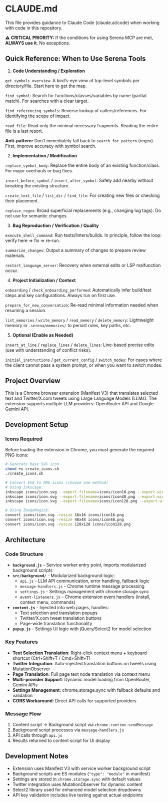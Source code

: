 # CLAUDE.md

This file provides guidance to Claude Code (claude.ai/code) when working with code in this repository.

⚠️ **CRITICAL PRIORITY:**
If the conditions for using Serena MCP are met, **ALWAYS use it**.
No exceptions.
## Quick Reference: When to Use Serena Tools

1. **Code Understanding / Exploration**

`get_symbols_overview`: A bird’s-eye view of top-level symbols per directory/file. Start here to get the map.

`find_symbol`: Search for functions/classes/variables by name (partial match). For searches with a clear target.

`find_referencing_symbols`: Reverse lookup of callers/references. For identifying the scope of impact.

`read_file`: Read only the minimal necessary fragments. Reading the entire file is a last resort.

**Anti-pattern:** Don’t immediately fall back to `search_for_pattern` (regex). First, improve accuracy with symbol search.

2. **Implementation / Modification**

`replace_symbol_body`: Replace the entire body of an existing function/class. For major overhauls or bug fixes.

`insert_before_symbol` / `insert_after_symbol`: Safely add nearby without breaking the existing structure.

`create_text_file` / `list_dir` / `find_file`: For creating new files or checking their placement.

`replace_regex`: Broad superficial replacements (e.g., changing log tags). Do not use for semantic changes.

3. **Bug Reproduction / Verification / Quality**

`execute_shell_command`: Run tests/linters/builds. In principle, follow the loop: verify here ⇒ fix ⇒ re-run.

`summarize_changes`: Output a summary of changes to prepare review materials.

`restart_language_server`: Recovery when external edits or LSP malfunction occur.

4. **Project Initialization / Context**

`onboarding` / `check_onboarding_performed`: Automatically infer build/test steps and key configurations. Always run on first use.

`prepare_for_new_conversation`: Re-read minimal information needed when resuming a session.

`list_memories` / `write_memory` / `read_memory` / `delete_memory`: Lightweight memory in `.serena/memories/` to persist rules, key paths, etc.

5. **Optional (Enable as Needed)**

`insert_at_line` / `replace_lines` / `delete_lines`: Line-based precise edits (use with understanding of conflict risks).

`initial_instructions` / `get_current_config` / `switch_modes`: For cases where the client cannot pass a system prompt, or when you want to switch modes.
## Project Overview

This is a Chrome browser extension (Manifest V3) that translates selected text and Twitter/X.com tweets using Large Language Models (LLMs). The extension supports multiple LLM providers: OpenRouter API and Google Gemini API.

## Development Setup

### Icons Required
Before loading the extension in Chrome, you must generate the required PNG icons:

```bash
# Generate base SVG icon
chmod +x create_icons.sh
./create_icons.sh

# Convert SVG to PNG icons (choose one method)
# Using Inkscape:
inkscape icons/icon.svg --export-filename=icons/icon16.png --export-width=16 --export-height=16
inkscape icons/icon.svg --export-filename=icons/icon48.png --export-width=48 --export-height=48
inkscape icons/icon.svg --export-filename=icons/icon128.png --export-width=128 --export-height=128

# Using ImageMagick:
convert icons/icon.svg -resize 16x16 icons/icon16.png
convert icons/icon.svg -resize 48x48 icons/icon48.png
convert icons/icon.svg -resize 128x128 icons/icon128.png
```

## Architecture

### Code Structure
- **`background.js`** - Service worker entry point, imports modularized background scripts
- **`src/background/`** - Modularized background logic:
  - `api.js` - LLM API communication, error handling, fallback logic
  - `message-handlers.js` - Chrome runtime message processing
  - `settings.js` - Settings management with chrome.storage.sync
  - `event-listeners.js` - Chrome extension event handlers (install, context menu, commands)
- **`content.js`** - Injected into web pages, handles:
  - Text selection and translation popups
  - Twitter/X.com tweet translation buttons
  - Page-wide translation functionality
- **`popup.js`** - Settings UI logic with jQuery/Select2 for model selection

### Key Features
- **Text Selection Translation**: Right-click context menu + keyboard shortcut (Ctrl+Shift+T / Cmd+Shift+T)
- **Twitter Integration**: Auto-injected translation buttons on tweets using MutationObserver
- **Page Translation**: Full page text node translation via context menu
- **Multi-provider Support**: Dynamic model loading from OpenRouter, Gemini APIs
- **Settings Management**: chrome.storage.sync with fallback defaults and validation
- **CORS Workaround**: Direct API calls for supported providers

### Message Flow
1. Content script → Background script via `chrome.runtime.sendMessage`
2. Background script processes via `message-handlers.js`
3. API calls through `api.js`
4. Results returned to content script for UI display

## Development Notes

- Extension uses Manifest V3 with service worker background script
- Background scripts are ES modules (`"type": "module"` in manifest)
- Settings are stored in `chrome.storage.sync` with default values
- Twitter integration uses MutationObserver for dynamic content
- Select2 library used for enhanced model selection dropdowns
- API key validation includes live testing against actual endpoints
